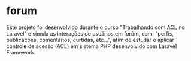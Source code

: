 # forum
Este projeto foi desenvolvido durante o curso "Trabalhando com ACL no Laravel" e simula as interações de usuários em forúm, com: "perfis, publicações, comentários, curtidas, etc...", afim de estudar e aplicar controle de acesso (ACL) em sistema PHP desenvolvido com Laravel Framework.
